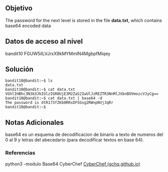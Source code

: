 ## Objetivo 
The password for the next level is stored in the file **data.txt**, which contains base64 encoded data
## Datos de acceso al nivel 
bandit10
FGUW5ilLVJrxX9kMYMmlN4MgbpfMiqey
## Solución  
```
bandit10@bandit:~$ ls
data.txt
bandit10@bandit:~$ cat data.txt
VGhlIHBhc3N3b3JkIGlzIGR0UjE3M2ZaS2IwUlJzREZTR3NnMlJXbnBOVmozcVJyCg==
bandit10@bandit:~$ cat data.txt | base64 -d
The password is dtR173fZKb0RRsDFSGsg2RWnpNVj3qRr
bandit10@bandit:~$
```

## Notas Adicionales 
base64 es  un esquema de decodificacion de binario  a texto de numeros del 0 al 9 y letras del abecedario (para decodificar textos en base 64).

### Referencias

python3 -modulo Base64
CyberChef [CyberChef (gchq.github.io)](https://gchq.github.io/CyberChef/)
